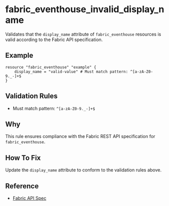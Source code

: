 # fabric_eventhouse_invalid_display_name

Validates that the `display_name` attribute of `fabric_eventhouse` resources is valid according to the Fabric API specification.

## Example

```hcl
resource "fabric_eventhouse" "example" {
    display_name = "valid-value" # Must match pattern: ^[a-zA-Z0-9._-]+$
}
```

## Validation Rules

- Must match pattern: `^[a-zA-Z0-9._-]+$`


## Why

This rule ensures compliance with the Fabric REST API specification for `fabric_eventhouse`.

## How To Fix

Update the `display_name` attribute to conform to the validation rules above.

## Reference

- [Fabric API Spec](https://github.com/microsoft/fabric-rest-api-specs/tree/main/eventhouse/definitions.json)
